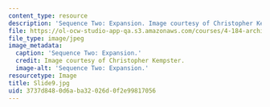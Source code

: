 ```yaml
---
content_type: resource
description: 'Sequence Two: Expansion. Image courtesy of Christopher Kempster.'
file: https://ol-ocw-studio-app-qa.s3.amazonaws.com/courses/4-184-architectural-design-workshop-collage-method-and-form-spring-2004/3737d8480d6aba32026d0f2e99817056_Slide9.jpg
file_type: image/jpeg
image_metadata:
  caption: 'Sequence Two: Expansion.'
  credit: Image courtesy of Christopher Kempster.
  image-alt: 'Sequence Two: Expansion.'
resourcetype: Image
title: Slide9.jpg
uid: 3737d848-0d6a-ba32-026d-0f2e99817056
---
```

